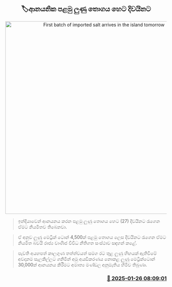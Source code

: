 <p align='center'><b><h2 align='center' title='First batch of imported salt arrives in the island tomorrow'>🏷ආනයනික පළමු ලුණු තොගය හෙට දිවයිනට</h2></b></p>
<p align='center'><img src='https://helakuru.sgp1.cdn.digitaloceanspaces.com/esana/images/lib/solt-tt.jpg' width='600' alt='First batch of imported salt arrives in the island tomorrow'></p>

> ඉන්දියාවෙන් ආනයනය කරන පළමු ලුණු තොගය හෙට (27) දිවයිනට රැගෙන ඒමට නියමිතව තිබෙනවා.

> ඒ අනුව ලුණු මෙට්‍රික් ටොන් 4,500ක් පළමු තොගය ලෙස දිවයිනට රැගෙන ඒමට නියමිත බවයි රාජ්‍ය වාණිජ විවිධ නීතිගත සංස්ථාව සඳහන් කළේ.

> පැවති අයහපත් කාලගුණ තත්ත්වයත් සමග රට තුළ ලුණු හිඟයක් ඇතිවීමේ අවදානම සැලකිල්ලට ගනිමින් අමු අයඩීකරණය නොකළ ලුණු මෙට්‍රික්ටොන් 30,000ක් ආනයනය කිරීමට අමාත්‍ය මණ්ඩල අනුමැතිය හිමිව තිබුණා.



<h3 align='right'><a href='https://www.helakuru.lk/esana/p/106888/'>📅 2025-01-26 08:09:01</a></h3>
